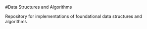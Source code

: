 #Data Structures and Algorithms

Repository for implementations of foundational data structures and algorithms